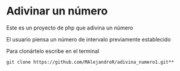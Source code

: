 # Adivinar un número
Este es un proyecto de php que adivina un número

El usuario piensa un número de intervalo previamente establecido

Para clonártelo escribe en el terminal
```shell
git clone https://github.com/MAlejandroR/adivina_numero1.git**
```